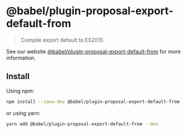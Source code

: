 # @babel/plugin-proposal-export-default-from

> Compile export default to ES2015

See our
website [@babel/plugin-proposal-export-default-from](https://babeljs.io/docs/babel-plugin-proposal-export-default-from)
for more information.

## Install

Using npm:

```sh
npm install --save-dev @babel/plugin-proposal-export-default-from
```

or using yarn:

```sh
yarn add @babel/plugin-proposal-export-default-from --dev
```
